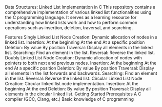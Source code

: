 Data Structures: Linked List Implementation in C
This repository contains a comprehensive implementation of various linked list functionalities using the C programming language. It serves as a learning resource for understanding how linked lists work and how to perform common operations such as insertion, deletion, traversal, and searching.

Features
Singly Linked List
Node Creation: Dynamic allocation of nodes in a linked list.
Insertion:
At the beginning
At the end
At a specific position
Deletion:
By value
By position
Traversal: Display all elements in the linked list.
Searching: Find an element in the list.
Reversal: Reverse the linked list.
Doubly Linked List
Node Creation: Dynamic allocation of nodes with pointers to both next and previous nodes.
Insertion:
At the beginning
At the end
At a specific position
Deletion:
By value
By position
Traversal: Display all elements in the list forwards and backwards.
Searching: Find an element in the list.
Reversal: Reverse the linked list.
Circular Linked List
Node Creation: Circular linked list node implementation.
Insertion:
At the beginning
At the end
Deletion:
By value
By position
Traversal: Display all elements in the circular linked list.
Getting Started
Prerequisites
A C compiler (GCC, Clang, etc.)
Basic knowledge of C programming
